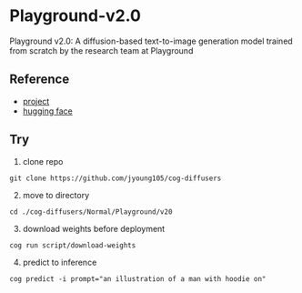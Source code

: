 # Playground-v2.0

Playground v2.0: A diffusion-based text-to-image generation model trained from scratch by the research team at Playground

## Reference

- [project](https://playground.com/blog/playground-v2)
- [hugging face](playgroundai/playground-v2-1024px-aesthetic)

## Try

1. clone repo
```
git clone https://github.com/jyoung105/cog-diffusers
```

2. move to directory
```
cd ./cog-diffusers/Normal/Playground/v20
```

3. download weights before deployment
```
cog run script/download-weights
```

4. predict to inference
```
cog predict -i prompt="an illustration of a man with hoodie on"
```